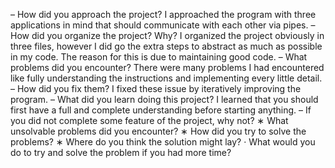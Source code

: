 – How did you approach the project?
I approached the program with three applications in mind that should communicate with each other via pipes.
– How did you organize the project? Why?
I organized the project obviously in three files, however I did go the extra steps to abstract as much as possible in my code. The reason for this is due to maintaining good code.
– What problems did you encounter?
There were many problems I had encountered like fully understanding the instructions and implementing every little detail.
– How did you fix them?
I fixed these issue by iteratively improving the program. 
– What did you learn doing this project?
I learned that you should first have a full and complete understanding before starting anything. 
– If you did not complete some feature of the project, why not?
	∗ What unsolvable problems did you encounter?
	∗ How did you try to solve the problems?
	∗ Where do you think the solution might lay?
		· What would you do to try and solve the problem if you had more time?
